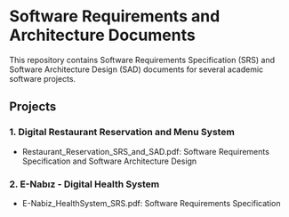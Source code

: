 # Software Requirements and Architecture Documents

This repository contains Software Requirements Specification (SRS) and Software Architecture Design (SAD) documents for several academic software projects.

## Projects

### 1. Digital Restaurant Reservation and Menu System
- Restaurant_Reservation_SRS_and_SAD.pdf: Software Requirements Specification and Software Architecture Design

### 2. E-Nabız - Digital Health System
- E-Nabiz_HealthSystem_SRS.pdf: Software Requirements Specification

